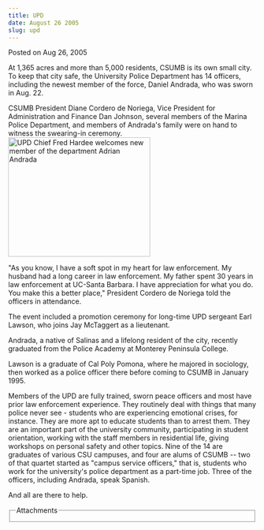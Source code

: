 ```yaml
---
title: UPD
date: August 26 2005
slug: upd
---
```


 
<span class="date">Posted on Aug 26, 2005 </span>
<p>
  At 1,365 acres and more than 5,000 residents, CSUMB is its own small city. To
  keep that city safe, the University Police Department has 14 officers,
  including the newest member of the force, Daniel Andrada, who was sworn in
  Aug. 22.
</p>
<p>
  CSUMB President Diane Cordero de Noriega, Vice President for Administration
  and Finance Dan Johnson, several members of the Marina Police Department, and
  members of Andrada&apos;s family were on hand to witness the swearing-in
  ceremony.<img
    height="242"
    alt="UPD Chief Fred Hardee welcomes new member of the department Adrian Andrada"
    src="https://news.csumb.edu/sites/default/files/65/igx_migrate/images/DanielUPDb.jpg"
    width="288"
  />
</p>
<p>
  &quot;As you know, I have a soft spot in my heart for law enforcement. My
  husband had a long career in law enforcement. My father spent 30 years in law
  enforcement at UC-Santa Barbara. I have appreciation for what you do. You make
  this a better place,&quot; President Cordero de Noriega told the officers in
  attendance.
</p>
<p>
  The event included a promotion ceremony for long-time UPD sergeant Earl
  Lawson, who joins Jay McTaggert as a lieutenant.
</p>
<p>
  Andrada, a native of Salinas and a lifelong resident of the city, recently
  graduated from the Police Academy at Monterey Peninsula College.
</p>
<p>
  Lawson is a graduate of Cal Poly Pomona, where he majored in sociology, then
  worked as a police officer there before coming to CSUMB in January 1995.
</p>
<p>
  Members of the UPD are fully trained, sworn peace officers and most have prior
  law enforcement experience. They routinely deal with things that many police
  never see - students who are experiencing emotional crises, for instance. They
  are more apt to educate students than to arrest them. They are an important
  part of the university community, participating in student orientation,
  working with the staff members in residential life, giving workshops on
  personal safety and other topics. Nine of the 14 are graduates of various CSU
  campuses, and four are alums of CSUMB -- two of that quartet started as
  &quot;campus service officers,&quot; that is, students who work for the
  university&apos;s police department as a part-time job. Three of the officers,
  including Andrada, speak Spanish.
</p>
<p>And all are there to help.</p>
<fieldset class="fieldgroup group-attachments">
  <legend>Attachments</legend>
  <div class="field field-type-emvideo field-field-attach-video">
    <div class="field-items">
      <div class="field-item odd">
        <div class="emvideo emvideo-video emvideo-" />
      </div>
    </div>
  </div>
</fieldset>
 
